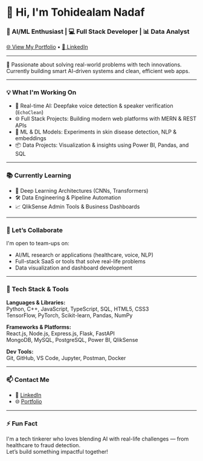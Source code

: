 # 👋 Hi, I'm Tohidealam Nadaf

### 🚀 AI/ML Enthusiast | 💻 Full Stack Developer | 📊 Data Analyst

[🌐 View My Portfolio](https://tohidealamportfolio.netlify.app/) • [🔗 LinkedIn](https://www.linkedin.com/in/tohidealam-nadaf/)

---

🎯 Passionate about solving real-world problems with tech innovations.  
Currently building smart AI-driven systems and clean, efficient web apps.

---

### 💡 What I'm Working On
- 🧠 Real-time AI: Deepfake voice detection & speaker verification (`EchoClean`)
- 🌐 Full Stack Projects: Building modern web platforms with MERN & REST APIs
- 🧪 ML & DL Models: Experiments in skin disease detection, NLP & embeddings
- 📦 Data Projects: Visualization & insights using Power BI, Pandas, and SQL

---

### 📚 Currently Learning
- 🤖 Deep Learning Architectures (CNNs, Transformers)
- 🛠️ Data Engineering & Pipeline Automation
- 📈 QlikSense Admin Tools & Business Dashboards

---

### 🤝 Let’s Collaborate
I'm open to team-ups on:
- AI/ML research or applications (healthcare, voice, NLP)
- Full-stack SaaS or tools that solve real-life problems
- Data visualization and dashboard development

---

### 🧰 Tech Stack & Tools
**Languages & Libraries:**  
Python, C++, JavaScript, TypeScript, SQL, HTML5, CSS3  
TensorFlow, PyTorch, Scikit-learn, Pandas, NumPy  

**Frameworks & Platforms:**  
React.js, Node.js, Express.js, Flask, FastAPI  
MongoDB, MySQL, PostgreSQL, Power BI, QlikSense  

**Dev Tools:**  
Git, GitHub, VS Code, Jupyter, Postman, Docker  

---

### 📫 Contact Me
- 🔗 [LinkedIn](https://www.linkedin.com/in/tohidealam-nadaf/)
- 🌐 [Portfolio](https://tohidealamportfolio.netlify.app/)

---

### ⚡ Fun Fact  
I'm a tech tinkerer who loves blending AI with real-life challenges — from healthcare to fraud detection.  
Let’s build something impactful together!
